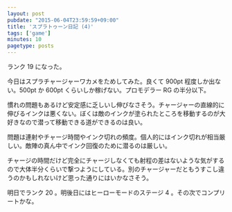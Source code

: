 ```yaml
---
layout: post
pubdate: "2015-06-04T23:59:59+09:00"
title: 'スプラトゥーン日記 (4)'
tags: ['game']
minutes: 10
pagetype: posts
---
```

ランク 19 になった。

今日はスプラチャージャーワカメをためしてみた。良くて 900pt 程度しか出ない。500pt か 600pt くらいしか稼げない。プロモデラー RG の半分以下。

慣れの問題もあるけど安定感に乏しいし伸びなさそう。チャージャーの直線的に伸びるインクは悪くない。ぼくは敵のインクが塗られたところを移動するのが大好きなので潜って移動できる道ができるのは良い。

問題は連射やチャージ時間やインク切れの頻度。個人的にはインク切れが相当厳しい。敵陣の真ん中でインク回復のために潜るのは厳しい。

チャージの時間だけど完全にチャージしなくても射程の差はないような気がするので大体半分くらいで撃つようにしている。別のチャージャーだともうすこし違うのかもしれないけど思った通りにはいかなさそう。

明日でランク 20 。明後日にはヒーローモードのステージ 4 。その次でコンプリートかな。
